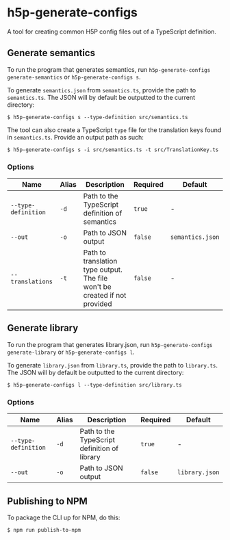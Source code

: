 # h5p-generate-configs

A tool for creating common H5P config files out of a TypeScript definition.

## Generate semantics

To run the program that generates semantics, run `h5p-generate-configs generate-semantics` or `h5p-generate-configs s`.

To generate `semantics.json` from `semantics.ts`, provide the path to `semantics.ts`. The JSON will by default be outputted to the current directory:

```shell
$ h5p-generate-configs s --type-definition src/semantics.ts
```

The tool can also create a TypeScript `type` file for the translation keys found in `semantics.ts`. Provide an output path as such:

```shell
$ h5p-generate-configs s -i src/semantics.ts -t src/TranslationKey.ts
```

### Options

| Name                | Alias | Description                                                                | Required | Default          |
| ------------------- | ----- | -------------------------------------------------------------------------- | -------- | ---------------- |
| `--type-definition` | `-d`  | Path to the TypeScript definition of semantics                             | `true`   | -                |
| `--out`             | `-o`  | Path to JSON output                                                        | `false`  | `semantics.json` |
| `--translations`    | `-t`  | Path to translation type output. The file won't be created if not provided | `false`  | -                |

## Generate library

To run the program that generates library.json, run `h5p-generate-configs generate-library` or `h5p-generate-configs l`.

To generate `library.json` from `library.ts`, provide the path to `library.ts`. The JSON will by default be outputted to the current directory:

```shell
$ h5p-generate-configs l --type-definition src/library.ts
```

### Options

| Name                | Alias | Description                                  | Required | Default        |
| ------------------- | ----- | -------------------------------------------- | -------- | -------------- |
| `--type-definition` | `-d`  | Path to the TypeScript definition of library | `true`   | -              |
| `--out`             | `-o`  | Path to JSON output                          | `false`  | `library.json` |

## Publishing to NPM

To package the CLI up for NPM, do this:

```shell
$ npm run publish-to-npm
```
